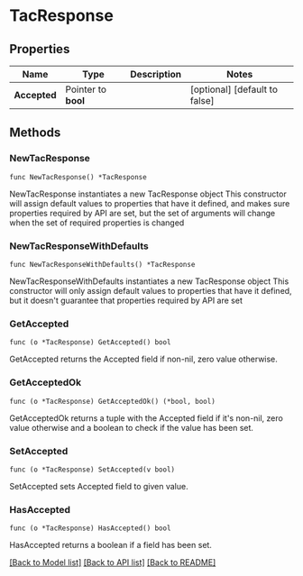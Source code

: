 # TacResponse

## Properties

Name | Type | Description | Notes
------------ | ------------- | ------------- | -------------
**Accepted** | Pointer to **bool** |  | [optional] [default to false]

## Methods

### NewTacResponse

`func NewTacResponse() *TacResponse`

NewTacResponse instantiates a new TacResponse object
This constructor will assign default values to properties that have it defined,
and makes sure properties required by API are set, but the set of arguments
will change when the set of required properties is changed

### NewTacResponseWithDefaults

`func NewTacResponseWithDefaults() *TacResponse`

NewTacResponseWithDefaults instantiates a new TacResponse object
This constructor will only assign default values to properties that have it defined,
but it doesn't guarantee that properties required by API are set

### GetAccepted

`func (o *TacResponse) GetAccepted() bool`

GetAccepted returns the Accepted field if non-nil, zero value otherwise.

### GetAcceptedOk

`func (o *TacResponse) GetAcceptedOk() (*bool, bool)`

GetAcceptedOk returns a tuple with the Accepted field if it's non-nil, zero value otherwise
and a boolean to check if the value has been set.

### SetAccepted

`func (o *TacResponse) SetAccepted(v bool)`

SetAccepted sets Accepted field to given value.

### HasAccepted

`func (o *TacResponse) HasAccepted() bool`

HasAccepted returns a boolean if a field has been set.


[[Back to Model list]](../README.md#documentation-for-models) [[Back to API list]](../README.md#documentation-for-api-endpoints) [[Back to README]](../README.md)


